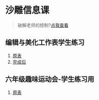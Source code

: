 # 沙雕信息课

> 破解老师的控制?[点我查看](https://github.com/chenmy1903/student3)

## 编辑与美化工作表学生练习

1. [原表](https://link.nutscity.tk/shadiao/bjymhgzbxslx.xlsx)
2. [完成后](https://link.nutscity.tk/shadiao/bjymhgzbxslx-done.xlsx)

## 六年级趣味运动会-学生练习用

1. [原表](https://link.nutscity.tk/shadiao/lnjqwydhxslxy.xlsx)
